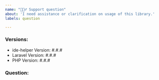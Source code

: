 ```yaml
---
name: "🙋🏼‍♂️ Support question"
about: 'I need assistance or clarification on usage of this library.'
labels: question

---
```


### Versions:
- ide-helper Version: #.#.#
- Laravel Version: #.#.# <!-- remove if not applicable -->
- PHP Version: #.#.#

### Question:

